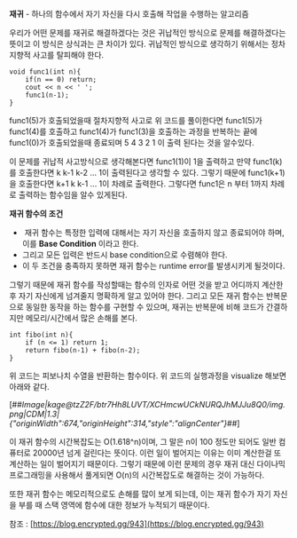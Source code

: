 **재귀** - 하나의 함수에서 자기 자신을 다시 호출해 작업을 수행하는 알고리즘

우리가 어떤 문제를 재귀로 해결하겠다는 것은 귀납적인 방식으로 문제를 해결하겠다는 뜻이고 이 방식은 상식과는 큰 차이가 있다. 귀납적인 방식으로 생각하기 위해서는 정차지향적 사고를 탈피해야 한다.

```
void func1(int n){
    if(n == 0) return;
    cout << n << ' ';
    func1(n-1);
}
```

func1(5)가 호출되었을때 절차지향적 사고로 위 코드를 풀이한다면 func1(5)가 func1(4)를 호출하고 func1(4)가 func1(3)을 호출하는 과정을 반복하는 끝에 func1(0)가 호출되었을때 종료되며 5 4 3 2 1 이 출력 된다는 것을 알수있다.

이 문제를 귀납적 사고방식으로 생각해본다면 func1(1)이 1을 출력하고 만약 func1(k)를 호출한다면 k k-1 k-2 ... 1이 출력된다고 생각할 수 있다. 그렇기 때문에 func1(k+1) 을 호출한다면 k+1 k k-1 ... 1이 차례로 출력한다. 그렇다면 func1은 n 부터 1까지 차례로 출력하는 함수임을 알수 있게된다.

**재귀 함수의 조건**

-    재귀 함수는 특정한 입력에 대해서는 자기 자신을 호출하지 않고 종료되어야 하며, 이를 **Base Condition** 이라고 한다.
-   그리고 모든 입력은 반드시 base condition으로 수렴해야 한다.
-   이 두 조건을 충족하지 못하면 재귀 함수는 runtime error를 발생시키게 될것이다.

그렇기 때문에 재귀 함수를 작성할때는 함수의 인자로 어떤 것을 받고 어디까지 계산한 후 자기 자신에게 넘겨줄지 명확하게 알고 있어야 한다. 그리고 모든 재귀 함수는 반복문으로 동일한 동작을 하는 함수를 구현할 수 있으며, 재귀는 반복문에 비해 코드가 간결하지만 메모리/시간에서 많은 손해를 본다.

```
int fibo(int n){
    if (n <= 1) return 1;
    return fibo(n-1) + fibo(n-2);
}
```

위 코드는 피보나치 수열을 반환하는 함수이다. 위 코드의 실행과정을 visualize 해보면 아래와 같다.

[##_Image|kage@tzZ2F/btr7Hh8LUVT/XCHmcwUCkNURQJhMJJu8Q0/img.png|CDM|1.3|{"originWidth":674,"originHeight":314,"style":"alignCenter"}_##]

이 재귀 함수의 시간복잡도는 O(1.618^n)이며, 그 말은 n이 100 정도만 되어도 일반 컴퓨터로 20000년 넘게 걸린다는 뜻이다. 이런 일이 벌어지는 이유는 이미 계산한걸 또 계산하는 일이 벌어지기 때문이다. 그렇기 때문에 이런 문제의 경우 재귀 대신 다이나믹 프로그래밍을 사용해서 풀게되면 O(n)의 시간복잡도로 해결하는 것이 가능하다. 

또한 재귀 함수는 메모리적으로도 손해를 많이 보게 되는데, 이는 재귀 함수가 자기 자신을 부를 때 스택 영역에 함수에 대한 정보가 누적되기 때문이다. 

참조 : [https://blog.encrypted.gg/943](https://blog.encrypted.gg/943)